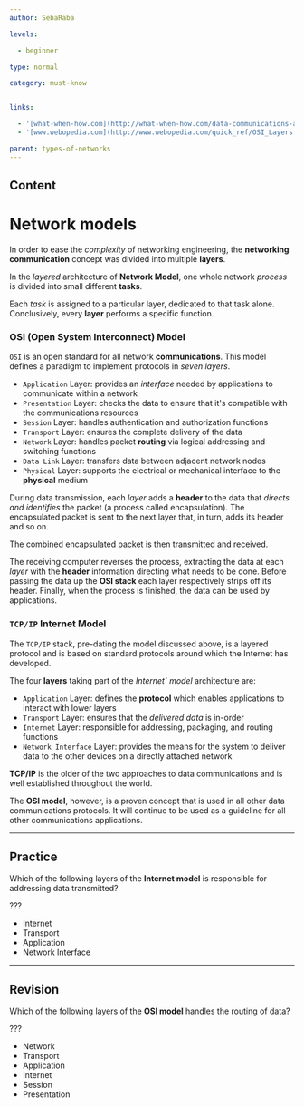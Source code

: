 ```yaml
---
author: SebaRaba

levels:

  - beginner

type: normal

category: must-know


links:

  - '[what-when-how.com](http://what-when-how.com/data-communications-and-networking/network-models-data-communications-and-networking/){website}'
  - '[www.webopedia.com](http://www.webopedia.com/quick_ref/OSI_Layers.asp){website}'

parent: types-of-networks
---
```

## Content
# Network models

In order to ease the *complexity* of networking engineering, the **networking communication** concept was divided into multiple **layers**.

In the *layered* architecture of **Network Model**, one whole network *process* is divided into small different **tasks**.

Each  *task* is assigned to a particular layer, dedicated to that task alone. Conclusively, every **layer** performs a specific function.


### OSI (Open System Interconnect) Model

`OSI` is an open standard for all network **communications**. This model defines a paradigm to implement protocols in *seven layers*.

- `Application` Layer: provides an *interface* needed by applications to communicate within a network
- `Presentation` Layer: checks the data to ensure that it's compatible with the communications resources
- `Session` Layer: handles authentication and authorization functions
- `Transport` Layer: ensures the complete delivery of the data
- `Network` Layer: handles packet **routing** via logical addressing and switching functions
- `Data Link` Layer: transfers data between adjacent network nodes
- `Physical` Layer: supports the electrical or mechanical interface to the **physical** medium

During data transmission, each *layer* adds a **header** to the data that *directs and identifies* the packet (a process called encapsulation). The encapsulated packet is sent to the next layer that, in turn, adds its header and so on.

The combined encapsulated packet is then transmitted and received.

The receiving computer reverses the process, extracting the data at each *layer* with the **header** information directing what needs to be done. Before passing the data up the **OSI stack** each layer respectively strips off its header. Finally, when the process is finished, the data can be used by applications.

### `TCP/IP` Internet Model

The `TCP/IP` stack, pre-dating the model discussed above, is a layered protocol and is based on standard protocols around which the Internet has developed.

The four **layers** taking part of the *Internet` model* architecture are:

- `Application` Layer: defines the **protocol** which enables applications to interact with lower layers
- `Transport` Layer: ensures that the *delivered data* is in-order
- `Internet` Layer: responsible for addressing, packaging, and routing functions
- `Network Interface` Layer: provides the means for the system to deliver data to the other devices on a directly attached network 


**TCP/IP** is the older of the two approaches to data communications and is well established throughout the world.

 The **OSI model**, however, is a proven concept that is used in all other data communications protocols. It will continue to be used as a guideline for all other communications applications.

---
## Practice

Which of the following layers of the **Internet model** is responsible for addressing data transmitted?

???


* Internet
* Transport
* Application
* Network Interface

---
## Revision

Which of the following layers of the **OSI model** handles the routing of data?

???


* Network
* Transport
* Application
* Internet
* Session
* Presentation


